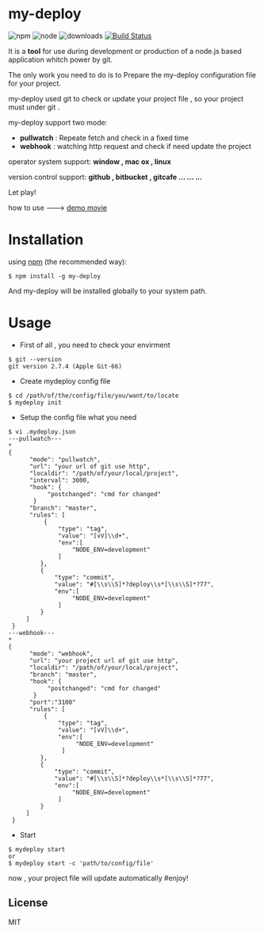 # my-deploy  

![npm](https://img.shields.io/npm/l/express.svg?maxAge=2592000?style=plastic)
![node](https://img.shields.io/badge/node-4.x-blue.svg)
![downloads](https://img.shields.io/badge/downloads-1K%2Fmonth-brightgreen.svg)
[![Build Status](https://travis-ci.org/kelvv/my-deploy.svg?branch=master)](https://travis-ci.org/kelvv/my-deploy)


It is a **tool** for use during development or production of a node.js based application whitch power by git.

The only work you need to do is to Prepare the my-deploy configuration file for your project.

my-deploy used git to check or update your project file , so your project must under git .

my-deploy support two mode:
* **pullwatch**   :   Repeate fetch and check in a fixed time
* **webhook**   :   watching http request and check if need update the project

operator system support:    **window , mac ox , linux**

version control support:    **github , bitbucket , gitcafe  ... ... ...**

Let play!

how to use ---> [demo movie](http://v.youku.com/v_show/id_XMTYxMjc0ODg3Mg==.html)


# Installation

using [npm](http://npmjs.org/) (the recommended way):

```
$ npm install -g my-deploy
```

And my-deploy will be installed globally to your system path.

# Usage



* First of all , you need to check your envirment

 ```
$ git --version
git version 2.7.4 (Apple Git-66)
```

* Create mydeploy config file

 ```
$ cd /path/of/the/config/file/you/want/to/locate
$ mydeploy init
```

* Setup the config file what you need 
 
 ```
$ vi .mydeploy.json
---pullwatch---
*
{
       "mode": "pullwatch",
       "url": "your url of git use http",
       "localdir": "/path/of/your/local/project",
       "interval": 3000,
       "hook": {
            "postchanged": "cmd for changed"
        }
       "branch": "master",
       "rules": [
           {
               "type": "tag",
               "value": "[vV]\\d+",
               "env":[
                   "NODE_ENV=development"
               ]
          },
          {
              "type": "commit",
              "value": "#[\\s\\S]*?deploy\\s*[\\s\\S]*?77",
              "env":[
                   "NODE_ENV=development"
               ]
          }
      ]
  }
---webhook---
*
{
       "mode": "webhook",
       "url": "your project url of git use http",
       "localdir": "/path/of/your/local/project",
       "branch": "master",
       "hook": {
            "postchanged": "cmd for changed"
        }
       "port":"3100"
       "rules": [
           {
               "type": "tag",
               "value": "[vV]\\d+",
               "env":[
                    "NODE_ENV=development"
                ]
          },
          {
              "type": "commit",
              "value": "#[\\s\\S]*?deploy\\s*[\\s\\S]*?77",
              "env":[
                   "NODE_ENV=development"
               ]
          }
      ]
  }
```

* Start  

 ```
$ mydeploy start
or
$ mydeploy start -c 'path/to/config/file'
```

now , your project file will update automatically
#enjoy!

## License

  MIT
